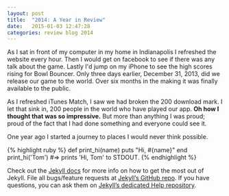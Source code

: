 ```yaml
---
layout: post
title:  "2014: A Year in Review"
date:   2015-01-03 12:47:28
categories: review blog 2014
---
```

As I sat in front of my computer in my home in Indianapolis I refreshed the website every hour. Then I would get on facebook to see if there was any talk about the game. Lastly I'd jump on my iPhone to see the high scores rising for Bowl Bouncer. Only three days earlier, December 31, 2013, did we release our game to the world. Over six months in the making it was finally available to the public.



As I refreshed iTunes Match, I saw we had broken the 200 download mark. I let that sink in, 200 people in the world who have played our app. <strong>Oh how I thought that was so impressive.</strong> But more than anything I was proud; proud of the fact that I had done something and everyone could see it.

One year ago I started a journey to places I would never think possible.



{% highlight ruby %}
def print_hi(name)
  puts "Hi, #{name}"
end
print_hi('Tom')
#=> prints 'Hi, Tom' to STDOUT.
{% endhighlight %}

Check out the [Jekyll docs][jekyll] for more info on how to get the most out of Jekyll. File all bugs/feature requests at [Jekyll’s GitHub repo][jekyll-gh]. If you have questions, you can ask them on [Jekyll’s dedicated Help repository][jekyll-help].

[jekyll]:      http://jekyllrb.com
[jekyll-gh]:   https://github.com/jekyll/jekyll
[jekyll-help]: https://github.com/jekyll/jekyll-help
